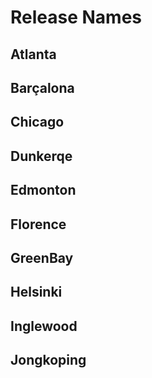 # Release Names

## Atlanta
## Barçalona
## Chicago
## Dunkerqe
## Edmonton
## Florence
## GreenBay
## Helsinki
## Inglewood
## Jongkoping